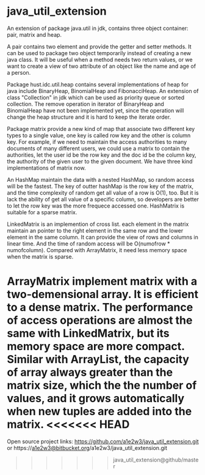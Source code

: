 java_util_extension
===================

An extension of package java.util in jdk, contains three object container: pair, matrix and heap.  

A pair contains two element and provide the getter and setter methods. It can be used to package two object temporarily 
instead of creating a new java class. It will be useful when a method needs two return values, or we want to create a 
view of two attribute of an object like the name and age of a person.  

Package hust.idc.util.heap contains several implementations of heap for java include BinaryHeap, BinomialHeap and 
FibonacciHeap.  An extension of class "Collection" in jdk which can be used as priority queue or sorted collection. The 
remove operation in iterator of BinaryHeap and BinomialHeap have not been implemented yet, since the operation will 
change the heap structure and it is hard to keep the iterate order.  

Package matrix provide a new kind of map that associate two different key types to a single value, one key is called 
row key and the other is column key. For example, if we need to maintain the access authorities to many documents of 
many different users, we could use a matrix to contain the authorities, let the user id be the row key and the doc id 
be the column key, the authority of the given user to the given document.  We have three kind implementations of 
matrix now. 

An HashMap maintain the data with a nested HashMap, so random access will be the fastest. The key of outter hashMap is 
the row key of the matrix, and the time complexity of random get all value of a row is O(1), too. But it is lack the 
ability of get all value of a specific column, so developers are better to let the row key was the more frequece accessed 
one. HashMatrix is suitable for a sparse matrix.  

LinkedMatrix is an implemention of cross list. each element in the matrix maintain an pointer to the right element in the 
same row and the lower element in the same column. It can provide the view of rows and columns in linear time. And the 
time of random access will be O(numofrow * numofcolumn). Compared with ArrayMatrix, it need less memory space when the 
matrix is sparse.  

ArrayMatrix implement matrix with a two-demensional array. It is efficient to a dense matrix. The performance of access 
operations are almost the same with LinkedMatrix, but its memory space are more compact. Similar with ArrayList, the 
capacity of array always greater than the matrix size, which the the number of values, and it grows automatically when 
new tuples are added into the matrix.
<<<<<<< HEAD
=======

Open source project links: https://github.com/a1e2w3/java_util_extension.git or https://a1e2w3@bitbucket.org/a1e2w3/java_util_extension.git
>>>>>>> java_util_extension@github/master
